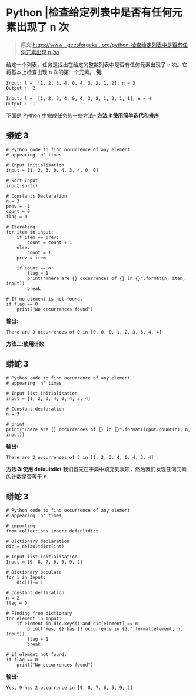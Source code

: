 # Python |检查给定列表中是否有任何元素出现了 n 次

> 原文:[https://www . geesforgeks . org/python-检查给定列表中是否有任何元素出现 n 次/](https://www.geeksforgeeks.org/python-check-if-any-element-occurs-n-times-in-given-list/)

给定一个列表，任务是找出在给定的整数列表中是否有任何元素出现了 n 次。它将基本上检查出现 n 次的第一个元素。
**例:**

```
Input: l =  [1, 2, 3, 4, 0, 4, 3, 2, 1, 2], n = 3
Output :  2

Input: l =  [1, 2, 3, 4, 0, 4, 3, 2, 1, 2, 1, 1], n = 4
Output :  1

```

下面是 Python 中完成任务的一些方法–
**方法 1:使用简单迭代和排序**

## 蟒蛇 3

```
# Python code to find occurrence of any element
# appearing 'n' times

# Input Initialisation
input = [1, 2, 3, 0, 4, 3, 4, 0, 0]

# Sort Input
input.sort()

# Constants Declaration
n = 3
prev = -1
count = 0
flag = 0

# Iterating
for item in input:
    if item == prev:
        count = count + 1
    else:
        count = 1
    prev = item

    if count == n:
        flag = 1
        print("There are {} occurrences of {} in {}".format(n, item, input))
        break

# If no element is not found.
if flag == 0:
    print("No occurrences found")
```

**输出:**

```
There are 3 occurrences of 0 in [0, 0, 0, 1, 2, 3, 3, 4, 4]

```

**方法二:使用**计数

## 蟒蛇 3

```
# Python code to find occurrence of any element
# appearing 'n' times

# Input list initialisation
input = [1, 2, 3, 4, 0, 4, 3, 4]

# Constant declaration
n = 3

# print
print("There are {} occurrences of {} in {}".format(input.count(n), n, input))
```

**输出:**

```
There are 2 occurrences of 3 in [1, 2, 3, 4, 0, 4, 3, 4]

```

**方法 3:使用 defaultdict**
我们首先在字典中填充列表项，然后我们发现任何元素的计数是否等于 n.

## 蟒蛇 3

```
# Python code to find occurrence of any element
# appearing 'n' times

# importing
from collections import defaultdict

# Dictionary declaration
dic = defaultdict(int)

# Input list initialisation
Input = [9, 8, 7, 6, 5, 9, 2]

# Dictionary populate
for i in Input:
    dic[i]+= 1

# constant declaration
n = 2
flag = 0

# Finding from dictionary
for element in Input:
    if element in dic.keys() and dic[element] == n:
        print("Yes, {} has {} occurrence in {}.".format(element, n, Input))
        flag = 1
        break

# if element not found.
if flag == 0:
    print("No occurrences found")
```

**输出:**

```
Yes, 9 has 2 occurrence in [9, 8, 7, 6, 5, 9, 2]

```